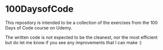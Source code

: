 # 100DaysofCode

This repository is intended to be a collection of the exercises from the 100 Days of Code course on Udemy. 

The written code is not expected to be the cleanest, nor the most efficient but do let me know if you see any improvements that I can make :)
